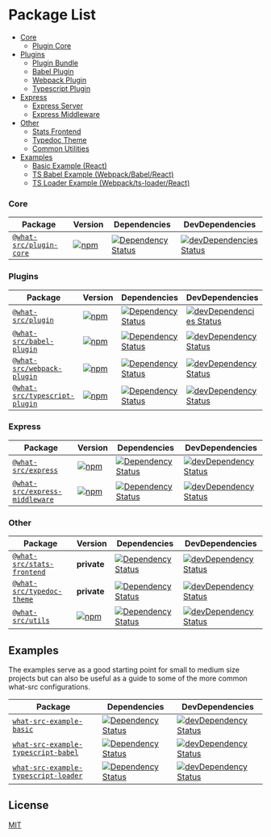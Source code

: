 # Package List

- [Core](#core)
  - [Plugin Core](https://github.com/Duroktar/what-src/packages/what-src-plugin-core)
- [Plugins](#plugins)
  - [Plugin Bundle](https://github.com/Duroktar/what-src/packages/what-src-plugin)
  - [Babel Plugin](https://github.com/Duroktar/what-src/packages/what-src-plugin-babel)
  - [Webpack Plugin](https://github.com/Duroktar/what-src/packages/what-src-plugin-webpack)
  - [Typescript Plugin](https://github.com/Duroktar/what-src/packages/what-src-plugin-typescript)
- [Express](#express)
  - [Express Server](https://github.com/Duroktar/what-src/packages/what-src-express)
  - [Express Middleware](https://github.com/Duroktar/what-src/packages/what-src-express-middleware)
- [Other](#other)
  - [Stats Frontend](https://github.com/Duroktar/what-src/packages/what-src-stats-frontend)
  - [Typedoc Theme](https://github.com/Duroktar/what-src/packages/what-src-typedoc-theme)
  - [Common Utilities](https://github.com/Duroktar/what-src/packages/what-src-utils)
- [Examples](#examples)
  - [Basic Example (React)](https://github.com/Duroktar/what-src/packages/what-src-example-basic)
  - [TS Babel Example (Webpack/Babel/React)](https://github.com/Duroktar/what-src/packages/what-src-example-typescript)
  - [TS Loader Example (Webpack/ts-loader/React)](https://github.com/Duroktar/what-src/packages/what-src-example-typescript)

### Core

| Package | Version | Dependencies | DevDependencies |
|--------|-------|------------|------------|
| [`@what-src/plugin-core`](https://github.com/Duroktar/what-src/packages/what-src-plugin-core) | [![npm](https://img.shields.io/npm/v/@what-src/plugin-core.svg?maxAge=3600)](https://www.npmjs.com/package/@what-src/plugin-core) | [![Dependency Status](https://david-dm.org/duroktar/what-src.svg?path=packages/what-src-plugin-core)](https://david-dm.org/duroktar/what-src?path=packages/what-src-plugin-core) | [![devDependencies Status](https://david-dm.org/duroktar/what-src/dev-status.svg?path=packages/what-src-plugin-core)](https://david-dm.org/duroktar/what-src?path=packages/what-src-plugin-core&type=dev) |

### Plugins

| Package | Version | Dependencies | DevDependencies |
|--------|-------|------------|------------|
| [`@what-src/plugin`](https://github.com/Duroktar/what-src/packages/what-src-plugin) | [![npm](https://img.shields.io/npm/v/@what-src/plugin.svg?maxAge=3600)](https://www.npmjs.com/package/@what-src/plugin) | [![Dependency Status](https://david-dm.org/duroktar/what-src.svg?path=packages/what-src-plugin)](https://david-dm.org/duroktar/what-src?path=packages/what-src-plugin) | [![devDependencies Status](https://david-dm.org/duroktar/what-src/dev-status.svg?path=packages/what-src-plugin)](https://david-dm.org/duroktar/what-src?path=packages/what-src-plugin&type=dev) |
| [`@what-src/babel-plugin`](https://github.com/Duroktar/what-src/packages/what-src-plugin-babel) | [![npm](https://img.shields.io/npm/v/@what-src/babel-plugin.svg?maxAge=3600)](https://www.npmjs.com/package/@what-src/babel-plugin) | [![Dependency Status](https://david-dm.org/duroktar/what-src.svg?path=packages/what-src-plugin-babel)](https://david-dm.org/duroktar/what-src?path=packages/what-src-plugin-babel) | [![devDependency Status](https://david-dm.org/duroktar/what-src/dev-status.svg?path=packages/what-src-plugin-babel)](https://david-dm.org/duroktar/what-src?path=packages/what-src-plugin-babel&type=dev) |
| [`@what-src/webpack-plugin`](https://github.com/Duroktar/what-src/packages/what-src-plugin-webpack) | [![npm](https://img.shields.io/npm/v/@what-src/webpack-plugin.svg?maxAge=3600)](https://www.npmjs.com/package/@what-src/webpack-plugin) | [![Dependency Status](https://david-dm.org/duroktar/what-src.svg?path=packages/what-src-plugin-webpack)](https://david-dm.org/duroktar/what-src?path=packages/what-src-plugin-webpack) | [![devDependency Status](https://david-dm.org/duroktar/what-src/dev-status.svg?path=packages/what-src-plugin-webpack)](https://david-dm.org/duroktar/what-src?path=packages/what-src-plugin-webpack&type=dev) |
| [`@what-src/typescript-plugin`](https://github.com/Duroktar/what-src/packages/what-src-plugin-typescript) | [![npm](https://img.shields.io/npm/v/@what-src/typescript-plugin.svg?maxAge=3600)](https://www.npmjs.com/package/@what-src/typescript-plugin) | [![Dependency Status](https://david-dm.org/duroktar/what-src.svg?path=packages/what-src-plugin-typescript)](https://david-dm.org/duroktar/what-src?path=packages/what-src-plugin-typescript) | [![devDependency Status](https://david-dm.org/duroktar/what-src/dev-status.svg?path=packages/what-src-plugin-typescript)](https://david-dm.org/duroktar/what-src?path=packages/what-src-plugin-typescript&type=dev) |

### Express

| Package | Version | Dependencies | DevDependencies |
|--------|-------|------------|------------|
| [`@what-src/express`](https://github.com/Duroktar/what-src/packages/what-src-express) | [![npm](https://img.shields.io/npm/v/@what-src/express.svg?maxAge=3600)](https://www.npmjs.com/package/@what-src/express) | [![Dependency Status](https://david-dm.org/duroktar/what-src.svg?path=packages/what-src-express)](https://david-dm.org/duroktar/what-src?path=packages/what-src-express) | [![devDependency Status](https://david-dm.org/duroktar/what-src/dev-status.svg?path=packages/what-src-express)](https://david-dm.org/duroktar/what-src?path=packages/what-src-express&type=dev) |
| [`@what-src/express-middleware`](https://github.com/Duroktar/what-src/packages/what-src-express-middleware) | [![npm](https://img.shields.io/npm/v/@what-src/express-middleware.svg?maxAge=3600)](https://www.npmjs.com/package/@what-src/express-middleware) | [![Dependency Status](https://david-dm.org/duroktar/what-src.svg?path=packages/what-src-express-middleware)](https://david-dm.org/duroktar/what-src?path=packages/what-src-express-middleware) | [![devDependency Status](https://david-dm.org/duroktar/what-src/dev-status.svg?path=packages/what-src-express-middleware)](https://david-dm.org/duroktar/what-src?path=packages/what-src-express-middleware&type=dev) |

### Other

| Package | Version | Dependencies | DevDependencies |
|--------|-------|------------|------------|
| [`@what-src/stats-frontend`](https://github.com/Duroktar/what-src/packages/what-src-stats-frontend) | __private__ | [![Dependency Status](https://david-dm.org/duroktar/what-src.svg?path=packages/what-src-utils)](https://david-dm.org/duroktar/what-src?path=packages/what-src-utils) | [![devDependency Status](https://david-dm.org/duroktar/what-src/dev-status.svg?path=packages/what-src-utils)](https://david-dm.org/duroktar/what-src?path=packages/what-src-utils&type=dev) |
| [`@what-src/typedoc-theme`](https://github.com/Duroktar/what-src/packages/what-src-typedoc-theme) | __private__ | [![Dependency Status](https://david-dm.org/duroktar/what-src.svg?path=packages/what-src-typedoc-theme)](https://david-dm.org/duroktar/what-src?path=packages/what-src-typedoc-theme) | [![devDependency Status](https://david-dm.org/duroktar/what-src/dev-status.svg?path=packages/what-src-typedoc-theme)](https://david-dm.org/duroktar/what-src?path=packages/what-src-typedoc-theme&type=dev) |
| [`@what-src/utils`](https://github.com/Duroktar/what-src/packages/what-src-utils) | [![npm](https://img.shields.io/npm/v/@what-src/utils.svg?maxAge=3600)](https://www.npmjs.com/package/@what-src/utils) | [![Dependency Status](https://david-dm.org/duroktar/what-src.svg?path=packages/what-src-utils)](https://david-dm.org/duroktar/what-src?path=packages/what-src-utils) | [![devDependency Status](https://david-dm.org/duroktar/what-src/dev-status.svg?path=packages/what-src-utils)](https://david-dm.org/duroktar/what-src?path=packages/what-src-utils&type=dev) |

## Examples

The examples serve as a good starting point for small to medium size projects
but can also be useful as a guide to some of the more common what-src configurations.

| Package | Dependencies | DevDependencies |
|--------|------------|------------|
| [`what-src-example-basic`](https://github.com/Duroktar/what-src/packages/what-src-example-basic) | [![Dependency Status](https://david-dm.org/duroktar/what-src.svg?path=packages/what-src-example-basic)](https://david-dm.org/duroktar/what-src?path=packages/what-src-example-basic) | [![devDependency Status](https://david-dm.org/duroktar/what-src/dev-status.svg?path=packages/what-src-example-basic)](https://david-dm.org/duroktar/what-src?path=packages/what-src-example-basic&type=dev) |
| [`what-src-example-typescript-babel`](https://github.com/Duroktar/what-src/packages/what-src-example-typescript-babel) | [![Dependency Status](https://david-dm.org/duroktar/what-src.svg?path=packages/what-src-example-typescript-babel)](https://david-dm.org/duroktar/what-src?path=packages/what-src-example-typescript-babel) | [![devDependency Status](https://david-dm.org/duroktar/what-src/dev-status.svg?path=packages/what-src-example-typescript-babel)](https://david-dm.org/duroktar/what-src?path=packages/what-src-example-typescript-babel&type=dev) |
| [`what-src-example-typescript-loader`](https://github.com/Duroktar/what-src/packages/what-src-example-typescript-loader) | [![Dependency Status](https://david-dm.org/duroktar/what-src.svg?path=packages/what-src-example-typescript-loader)](https://david-dm.org/duroktar/what-src?path=packages/what-src-example-typescript-loader) | [![devDependency Status](https://david-dm.org/duroktar/what-src/dev-status.svg?path=packages/what-src-example-typescript-loader)](https://david-dm.org/duroktar/what-src?path=packages/what-src-example-typescript-loader&type=dev) |

## License

[MIT](https://opensource.org/licenses/MIT)
